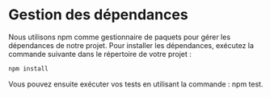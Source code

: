 # Gestion des dépendances

Nous utilisons npm comme gestionnaire de paquets pour gérer les dépendances de notre projet. 
Pour installer les dépendances, exécutez la commande suivante dans le répertoire de votre projet :

```bash
npm install
```
Vous pouvez ensuite exécuter vos tests en utilisant la commande : npm test.
